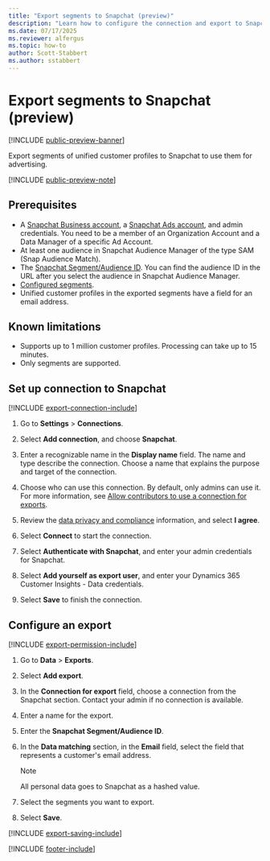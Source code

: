 ```yaml
---
title: "Export segments to Snapchat (preview)"
description: "Learn how to configure the connection and export to Snapchat."
ms.date: 07/17/2025
ms.reviewer: alfergus
ms.topic: how-to
author: Scott-Stabbert
ms.author: sstabbert
---
```


# Export segments to Snapchat (preview)

[!INCLUDE [public-preview-banner](includes/public-preview-banner.md)]

Export segments of unified customer profiles to Snapchat to use them for advertising.

[!INCLUDE [public-preview-note](includes/public-preview-note.md)]

## Prerequisites

- A [Snapchat Business account](https://business.snapchat.com/), a [Snapchat Ads account](https://ads.snapchat.com/), and admin credentials. You need to be a member of an Organization Account and a Data Manager of a specific Ad Account.
- At least one audience in Snapchat Audience Manager of the type SAM (Snap Audience Match).
- The [Snapchat Segment/Audience ID](https://businesshelp.snapchat.com/s/article/custom-audiences). You can find the audience ID in the URL after you select the audience in Snapchat Audience Manager.
- [Configured segments](segments.md).
- Unified customer profiles in the exported segments have a field for an email address.

## Known limitations

- Supports up to 1 million customer profiles. Processing can take up to 15 minutes.
- Only segments are supported.

## Set up connection to Snapchat

[!INCLUDE [export-connection-include](includes/export-connection-admn.md)]

1. Go to **Settings** > **Connections**.

1. Select **Add connection**, and choose **Snapchat**.

1. Enter a recognizable name in the **Display name** field. The name and type describe the connection. Choose a name that explains the purpose and target of the connection.

1. Choose who can use this connection. By default, only admins can use it. For more information, see [Allow contributors to use a connection for exports](connections.md#allow-contributors-to-use-a-connection-for-exports).

1. Review the [data privacy and compliance](connections.md#data-privacy-and-compliance) information, and select **I agree**.

1. Select **Connect** to start the connection.

1. Select **Authenticate with Snapchat**, and enter your admin credentials for Snapchat.

1. Select **Add yourself as export user**, and enter your Dynamics 365 Customer Insights - Data credentials.

1. Select **Save** to finish the connection.

## Configure an export

[!INCLUDE [export-permission-include](includes/export-permission.md)]

1. Go to **Data** > **Exports**.

1. Select **Add export**.

1. In the **Connection for export** field, choose a connection from the Snapchat section. Contact your admin if no connection is available.

1. Enter a name for the export.

1. Enter the **Snapchat Segment/Audience ID**.

1. In the **Data matching** section, in the **Email** field, select the field that represents a customer's email address.

      > [!NOTE]
   > All personal data goes to Snapchat as a hashed value.

1. Select the segments you want to export.

1. Select **Save**.

[!INCLUDE [export-saving-include](includes/export-saving.md)]

[!INCLUDE [footer-include](includes/footer-banner.md)]

